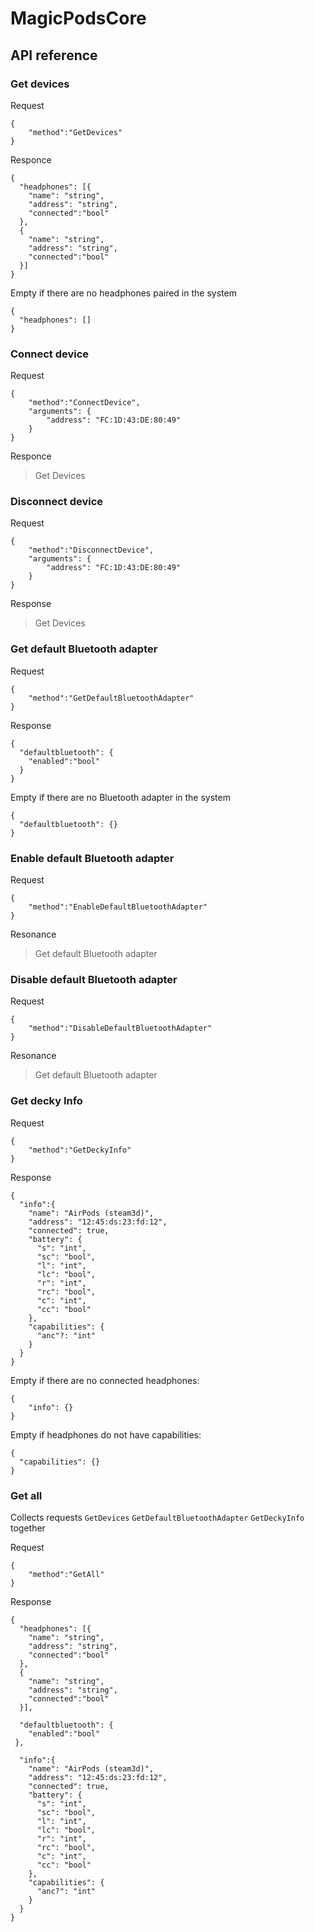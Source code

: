 # MagicPodsCore

## API reference

### Get devices

Request

```
{
    "method":"GetDevices"
}
```

Responce

```
{
  "headphones": [{
    "name": "string",
    "address": "string",
    "connected":"bool"
  },
  {
    "name": "string",
    "address": "string",
    "connected":"bool"
  }]
}
```

Empty if there are no headphones paired in the system

```
{
  "headphones": []
}
```

### Connect device

Request

```
{
    "method":"ConnectDevice",
    "arguments": {
        "address": "FC:1D:43:DE:80:49"
    }
}
```
Responce

> Get Devices

### Disconnect device

Request

```
{
    "method":"DisconnectDevice",
    "arguments": {
        "address": "FC:1D:43:DE:80:49"
    }
}
```

Response

> Get Devices

### Get default Bluetooth adapter

Request

```
{
    "method":"GetDefaultBluetoothAdapter"
}
```

Response

```
{
  "defaultbluetooth": {
    "enabled":"bool"
  }
}
```

Empty if there are no Bluetooth adapter in the system

```
{
  "defaultbluetooth": {}
}
```

### Enable default Bluetooth adapter

Request

```
{
    "method":"EnableDefaultBluetoothAdapter"
}
```

Resonance

> Get default Bluetooth adapter

### Disable default Bluetooth adapter

Request

```
{
    "method":"DisableDefaultBluetoothAdapter"
}
```

Resonance

> Get default Bluetooth adapter

### Get decky Info

Request

```
{
    "method":"GetDeckyInfo"
}
```

Response

```
{
  "info":{
    "name": "AirPods (steam3d)",
    "address": "12:45:ds:23:fd:12",
    "connected": true,
    "battery": {
      "s": "int",
      "sc": "bool",
      "l": "int",
      "lc": "bool",
      "r": "int",
      "rc": "bool",
      "c": "int",
      "cc": "bool"      
    },
    "capabilities": {
      "anc"?: "int"      
    } 
  }
}
```

Empty if there are no connected headphones:

```
{
    "info": {}
}
```

Empty if headphones do not have capabilities:

```
{
  "capabilities": {}
}
```


### Get all

Collects requests `GetDevices` `GetDefaultBluetoothAdapter` `GetDeckyInfo` together

Request

```
{
    "method":"GetAll"
}
```


Response

```
{
  "headphones": [{
    "name": "string",
    "address": "string",
    "connected":"bool"
  },
  {
    "name": "string",
    "address": "string",
    "connected":"bool"
  }],
  
  "defaultbluetooth": {
    "enabled":"bool"
 },
  
  "info":{
    "name": "AirPods (steam3d)",
    "address": "12:45:ds:23:fd:12",
    "connected": true,
    "battery": {
      "s": "int",
      "sc": "bool",
      "l": "int",
      "lc": "bool",
      "r": "int",
      "rc": "bool",
      "c": "int",
      "cc": "bool"      
    },
    "capabilities": {
      "anc?": "int"      
    } 
  }
}
```
